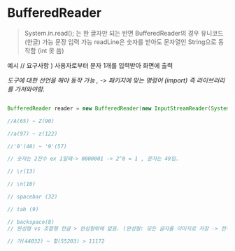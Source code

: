 # BufferedReader

> System.in.read(); 는 한 글자만 되는 반면 BufferedReader의 경우 유니코드(한글) 가능
> 문장 입력 가능
> readLine은 숫자를 받아도 문자열인 String으로 동작함 (int 못 씀)

예시 
// 요구사항 ) 사용자로부터 문자 1개를 입력받아 화면에 출력

  

*도구에 대한 선언을 해야 동작 가능 , -> 패키지에 맞는 명령어 (import) 즉 라이브러리를 가져와야함.*
```java

BufferedReader reader = new BufferedReader(new InputStreamReader(System.in));

//A(65) ~ Z(90)

//a(97) ~ z(122)

//'0'(48) ~ '9'(57)

// 숫자는 2진수 ex 1일때-> 0000001 -> 2^0 = 1 , 문자는 49임.

// \r(13)

// \n(10)

// spacebar (32)

// tab (9)

// backspace(8)
// 완성형 vs 조합형 한글 > 완성형밖에 없음. (완성형: 모든 글자를 이미지로 저장 -> 한계가 존재)

// 가(44032) ~ 힣(55203) > 11172
```

